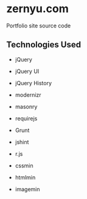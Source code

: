 zernyu.com
==========

Portfolio site source code

Technologies Used
-----------------

- jQuery
- jQuery UI
- jQuery History
- modernizr
- masonry
- requirejs

- Grunt
- jshint
- r.js
- cssmin
- htmlmin
- imagemin
